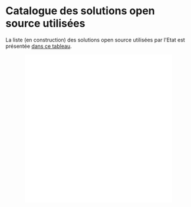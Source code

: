 # Catalogue des solutions open source utilisées

La liste (en construction) des solutions open source utilisées par l'Etat
est présentée
[dans ce tableau](./src/catalogue.html).

<div align="center">
    <img src="./src/example2.svg" width="400" height="400" alt="css-in-readme">
</div>
